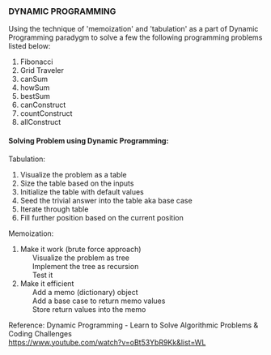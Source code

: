 ### DYNAMIC PROGRAMMING  ###
Using the technique of 'memoization' and 'tabulation' as a part of Dynamic Programming paradygm to 
solve a few the following programming problems listed below:
1. Fibonacci
2. Grid Traveler
3. canSum
4. howSum
5. bestSum
6. canConstruct
7. countConstruct
8. allConstruct

#### Solving Problem using Dynamic Programming:
Tabulation:
1. Visualize the problem as a table
2. Size the table based on the inputs
3. Initialize the table with default values
4. Seed the trivial answer into the table aka base case
5. Iterate through table
6. Fill further position based on the current position

Memoization:
1. Make it work (brute force approach)
    <ul> Visualize the problem as tree </ul>
    <ul> Implement the tree as recursion </ul>
    <ul> Test it </ul>
2. Make it efficient
    <ul> Add a memo (dictionary) object </ul>
    <ul> Add a base case to return memo values </ul>
    <ul> Store return values into the memo </ul>
    


Reference: Dynamic Programming - Learn to Solve Algorithmic Problems & Coding Challenges
 <br> https://www.youtube.com/watch?v=oBt53YbR9Kk&list=WL
